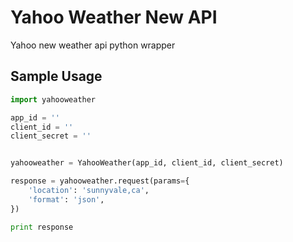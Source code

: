 # Yahoo Weather New API
Yahoo new weather api python wrapper

## Sample Usage

```python
import yahooweather

app_id = ''
client_id = ''
client_secret = ''


yahooweather = YahooWeather(app_id, client_id, client_secret)

response = yahooweather.request(params={
    'location': 'sunnyvale,ca',
    'format': 'json',
})

print response
```

